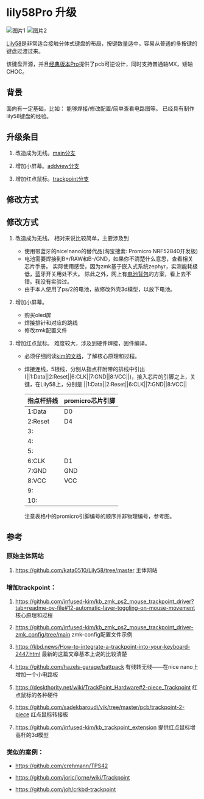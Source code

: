
# lily58Pro 升级

![图片1](https://github.com/thinkahead123/lily58-zmk-config/blob/main/refers/IMG_0068.png)
![图片2](https://github.com/thinkahead123/lily58-zmk-config/blob/main/refers/IMG_0069.png)


[Lily58](https://github.com/kata0510/Lily58/tree/master)是非常适合接触分体式键盘的布局，按键数量适中，容易从普通的多按键的键盘过渡过来。

该键盘开源，并且[经典版本Pro](https://github.com/kata0510/Lily58/tree/master/Pro/PCB)提供了pcb可逆设计，同时支持普通轴MX，矮轴CHOC。

## 背景
面向有一定基础，比如：
	能够焊接/修改配置/简单查看电路图等。
	已经具有制作lily58键盘的经验。
  
## 升级条目

1. 改造成为无线。[main分支](https://github.com/thinkahead123/lily58-zmk-config/tree/main)

2. 增加小屏幕。[addview分支](https://github.com/thinkahead123/lily58-zmk-config/tree/addview)

3. 增加红点鼠标。[trackpoint分支](https://github.com/thinkahead123/lily58-zmk-config/tree/trackpoint)

## 修改方式

## 修改方式

1. 改造成为无线。
   相对来说比较简单，主要涉及到
     * 使用带蓝牙的nice!nano的替代品(淘宝搜索: Promicro NRF52840开发板)
     * 电池需要焊接到B+/RAW和B-/GND，如果你不清楚什么意思，查看相关芯片手册。
     实际使用感受，因为zmk基于嵌入式系统zephyr，实测能耗极低，蓝牙开关用处不大。
     除此之外，网上有[电池背包](https://github.com/hazels-garage/battpack)的方案，看上去不错。我没有实验过。
     * 由于本人使用了ps/2的电池，故修改外壳3d模型，以放下电池。

2. 增加小屏幕。
    * 购买oled屏
    * 焊接排针和对应的跳线
    * 修改zmk配置文件

3. 增加红点鼠标。
   难度较大，涉及到硬件焊接，固件编译。
     * 必须仔细阅读[kim的文档](https://github.com/infused-kim/kb_zmk_ps2_mouse_trackpoint_driver?tab=readme-ov-file#12-automatic-layer-toggling-on-mouse-movement)，了解核心原理和过程。
   * 焊接连线，5根线，分别从指点杆附带的排线中引出(||1:Data||2:Reset||6:CLK||7:GND||8:VCC||)，接入芯片的引脚之上，关键，在Lily58上，分别是
         ||1:Data||2:Reset||6:CLK||7:GND||8:VCC||
         
		指点杆排线  | promicro芯片引脚
		------------- | -------------
		1:Data  | D0
		2:Reset  | D4
		3:|
		4:|
		5:|
		6:CLK| D1
		7:GND| GND
		8:VCC| VCC
		9:|
		10:|
		
		注意表格中的promicro引脚编号的顺序并非物理编号，参考图。
		

  

## 参考

### 原始主体网站  

1. https://github.com/kata0510/Lily58/tree/master  主体网站
  

### 增加trackpoint：

1. https://github.com/infused-kim/kb_zmk_ps2_mouse_trackpoint_driver?tab=readme-ov-file#12-automatic-layer-toggling-on-mouse-movement  核心原理和过程

2. https://github.com/infused-kim/kb_zmk_ps2_mouse_trackpoint_driver-zmk_config/tree/main  zmk-config配置文件示例

3. https://kbd.news/How-to-integrate-a-trackpoint-into-your-keyboard-2447.html  最新的这篇文章基本上说的比较清楚

4. https://github.com/hazels-garage/battpack  有线转无线——在nice nano上增加一个小电路板

5. https://deskthority.net/wiki/TrackPoint_Hardware#2-piece_Trackpoint  红点鼠标的各种硬件

6. https://github.com/sadekbaroudi/vik/tree/master/pcb/trackpoint-2-piece  红点鼠标转接板

7. https://github.com/infused-kim/kb_trackpoint_extension  提供红点鼠标增高杆的3d模型

### 类似的案例：

* https://github.com/crehmann/TPS42

* https://github.com/joric/jorne/wiki/Trackpoint

* https://github.com/joh/crkbd-trackpoint